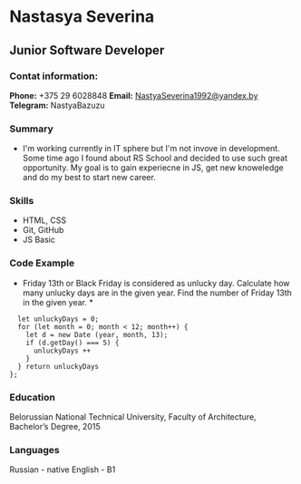 # Nastasya Severina
## Junior Software Developer
### Contat information:
**Phone:** +375 29 6028848
**Email:** NastyaSeverina1992@yandex.by
**Telegram:** NastyaBazuzu
### Summary
* I'm working currently in IT sphere but I'm not invove in development. Some time ago I found about RS School and decided to use such great opportunity. My goal is to gain experiecne in JS, get new knoweledge and do my best to start new career.
### Skills
* HTML, CSS
* Git, GitHub
* JS Basic
### Code Example
* Friday 13th or Black Friday is considered as unlucky day. Calculate how many unlucky days are in the given year.
Find the number of Friday 13th in the given year. *
```function unluckyDays(year){
  let unluckyDays = 0;
  for (let month = 0; month < 12; month++) {
    let d = new Date (year, month, 13);
    if (d.getDay() === 5) {
      unluckyDays ++
    }
  } return unluckyDays
};
```
### Education
Belorussian National Technical University, Faculty of Architecture, Bachelor’s Degree, 2015
### Languages
Russian - native
English - B1





